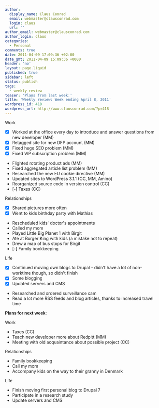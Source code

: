 ```yaml
---
author:
  display_name: Claus Conrad
  email: webmaster@clausconrad.com
  login: claus
  url: ''
author_email: webmaster@clausconrad.com
author_login: claus
categories:
  - Personal
comments: true
date: 2011-04-09 17:09:36 +02:00
date_gmt: 2011-04-09 15:09:36 +0000
header: 'no'
layout: page.liquid
published: true
sidebar: left
status: publish
tags:
  - weekly-review
teaser: 'Plans from last week:'
title: 'Weekly review: Week ending April 8, 2011'
wordpress_id: 418
wordpress_url: http://www.clausconrad.com/?p=418
---
```

Work

*   [X] Worked at the office every day to introduce and answer questions from new developer (MM)
*   [X] Retagged site for new DFP account (MM)
*   [X] Fixed huge SEO problem (MM)
*   [X] Fixed VIP subscription problem (MM)
*   Flighted rotating product ads (MM)
*   Fixed aggregated article list problem (MM)
*   Researched the new EU cookie directive (MM)
*   Updated sites to WordPress 3.1.1 (CC, MM, Amino)
*   Reorganized source code in version control (CC)
*   [-] Taxes (CC)

Relationships

*   [X] Shared pictures more often
*   [X] Went to kids birthday party with Mathias
*   Rescheduled kids' doctor's appointments
*   Called my mom
*   Played Little Big Planet 1 with Birgit
*   Ate at Burger King with kids (a mistake not to repeat)
*   Drew a map of bus stops for Birgit
*   [-] Family bookkeeping

Life

*   [X] Continued moving own blogs to Drupal - didn't have a lot of non-worktime though, so didn't finish
*   [X] Some blogging
*   [X] Updated servers and CMS
*   Researched and ordered surveillance cam
*   Read a lot more RSS feeds and blog articles, thanks to increased travel time

**Plans for next week:**

Work

*   Taxes (CC)
*   Teach new developer more about Redpitt (MM)
*   Meeting with old acquaintance about possible project (CC)

Relationships

*   Family bookkeeping
*   Call my mom
*   Accompany kids on the way to their granny in Denmark

Life

*   Finish moving first personal blog to Drupal 7
*   Participate in a research study
*   Update servers and CMS
